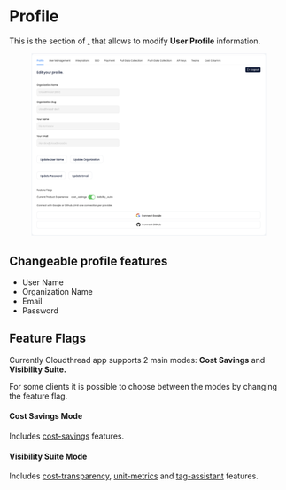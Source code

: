 # Profile

This is the section of [.](./ "mention") that allows to modify **User Profile** information.

<div align="left">

<figure><img src="../../.gitbook/assets/settings-user-profile-1.png" alt=""><figcaption></figcaption></figure>

</div>

## Changeable profile features

* User Name
* Organization Name
* Email
* Password

## Feature Flags

Currently Cloudthread app supports 2 main modes: **Cost Savings** and **Visibility Suite.**

For some clients it is possible to choose between the modes by changing the feature flag.

#### Cost Savings Mode

Includes [cost-savings](../cost-savings/ "mention") features.

#### Visibility Suite Mode

Includes [cost-transparency](../cost-transparency/ "mention"), [unit-metrics](../unit-metrics/ "mention") and [tag-assistant](../tag-assistant/ "mention") features.
